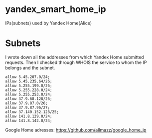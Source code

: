 # yandex_smart_home_ip
IPs(subnets) used by Yandex Home(Alice)
# Subnets
I wrote down all the addresses from which Yandex Home submitted requests. Then I checked through WHOIS the service to whom the IP belongs and the subnet.

```
allow 5.45.207.0/24;
allow 5.45.235.64/26;
allow 5.255.199.0/26;
allow 5.255.228.0/24;
allow 5.255.253.0/24;
allow 37.9.68.128/26;
allow 37.9.87.0/26;
allow 37.9.87.96/27;
allow 37.140.152.128/25;
allow 141.8.129.0/24;
allow 141.8.142.0/24;
```
Google Home adresses: https://github.com/allmazz/google_home_ip
